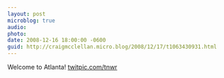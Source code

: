 ```yaml
---
layout: post
microblog: true
audio: 
photo: 
date: 2008-12-16 18:00:00 -0600
guid: http://craigmcclellan.micro.blog/2008/12/17/t1063430931.html
---
```

Welcome to Atlanta! [twitpic.com/tnwr](http://twitpic.com/tnwr)
